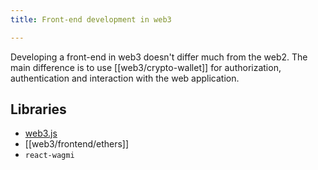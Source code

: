 ```yaml
---
title: Front-end development in web3

---
```


Developing a front-end in web3 doesn't differ much from the web2. The main difference is to use [[web3/crypto-wallet]] for authorization, authentication and interaction with the web application.

## Libraries

- [web3.js](https://web3js.readthedocs.io/en/v1.8.0/)
- [[web3/frontend/ethers]]
- `react-wagmi`
